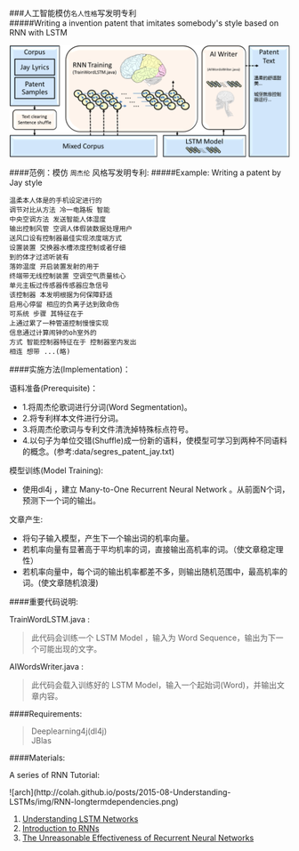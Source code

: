 ###人工智能模仿`名人性格`写发明专利 <br>
#####Writing a invention patent that imitates somebody's style based on RNN with LSTM<br>


![arch](https://github.com/HCTsai/dl4j-AIWriter/blob/master/img/AIWriterArchitecture.png) 


####范例：模仿 `周杰伦` 风格写发明专利:
#####Example: Writing a patent by Jay style

    温柔本人体是的手机设定进行的 
    调节对比从方法 冷一电路板 智能 
    中央空调方法 发送智能人体湿度   
    输出控制风管 空调人体假装数据处理用户
    送风口设有控制器最佳实现浓度端方式 
    设置装置 交换器水槽浓度控制或者仔细
    到的体才过滤听装有
    落妳温度 开启装置发射的用于  
    终端带无线控制装置 空调空气质量核心 
    单元主板过传感器传感器应急信号
    该控制器 本发明根据为何保障舒适  
    启用心停留 相应的负离子达到致命伤
    可系统 步骤 其特征在于
    上通过累了一种管道控制慢慢实现
    信息通过计算闹钟的oh室外的
    方式 智能控制器特征在于 控制器室内发出  
    相连 想带 ...(略)

####实施方法(Implementation)：

语料准备(Prerequisite)：

* 1.将周杰伦歌词进行分词(Word Segmentation)。<br>
* 2.将专利样本文件进行分词。<br>
* 3.将周杰伦歌词与专利文件清洗掉特殊标点符号。<br>
* 4.以句子为单位交错(Shuffle)成一份新的语料，使模型可学习到两种不同语料的概念。(参考:data/segres_patent_jay.txt)<br>
   
模型训练(Model Training):

* 使用dl4j ，建立 Many-to-One Recurrent Neural Network 。从前面N个词，预测下一个词的输出。

文章产生:

* 将句子输入模型，产生下一个输出词的机率向量。<br>
* 若机率向量有显著高于平均机率的词，直接输出高机率的词。（使文章稳定理性）<br>
* 若机率向量中，每个词的输出机率都差不多，则输出随机范围中，最高机率的词。(使文章随机浪漫)<br>


####重要代码说明:

TrainWordLSTM.java  : <br>
>此代码会训练一个 LSTM Model ，输入为 Word Sequence，输出为下一个可能出现的文字。<br>

AIWordsWriter.java  : <br>
>此代码会载入训练好的 LSTM Model，输入一个起始词(Word)，并输出文章内容。<br>

####Requirements: 
>Deeplearning4j(dl4j)<br>
>JBlas

####Materials:

<p>A series of RNN Tutorial:</p>
![arch](http://colah.github.io/posts/2015-08-Understanding-LSTMs/img/RNN-longtermdependencies.png) 
<ol>
<li><a href="http://colah.github.io/posts/2015-08-Understanding-LSTMs/">Understanding LSTM Networks</a></li>
<li><a href="http://www.wildml.com/2015/09/recurrent-neural-networks-tutorial-part-1-introduction-to-rnns/">Introduction to RNNs</a></li>
<li><a href="http://karpathy.github.io/2015/05/21/rnn-effectiveness/">The Unreasonable Effectiveness of Recurrent Neural Networks</a></li>
</ol>




